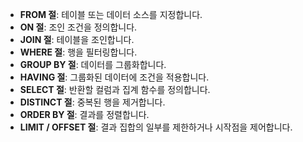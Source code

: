 - **FROM 절**: 테이블 또는 데이터 소스를 지정합니다.
- **ON 절**: 조인 조건을 정의합니다.
- **JOIN 절**: 테이블을 조인합니다.
- **WHERE 절**: 행을 필터링합니다.
- **GROUP BY 절**: 데이터를 그룹화합니다.
- **HAVING 절**: 그룹화된 데이터에 조건을 적용합니다.
- **SELECT 절**: 반환할 컬럼과 집계 함수를 정의합니다.
- **DISTINCT 절**: 중복된 행을 제거합니다.
- **ORDER BY 절**: 결과를 정렬합니다.
- **LIMIT / OFFSET 절**: 결과 집합의 일부를 제한하거나 시작점을 제어합니다.
